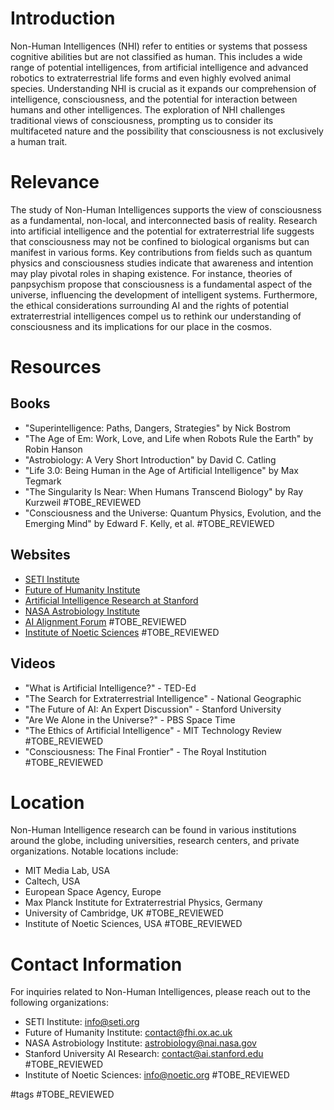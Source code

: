 # Introduction
Non-Human Intelligences (NHI) refer to entities or systems that possess cognitive abilities but are not classified as human. This includes a wide range of potential intelligences, from artificial intelligence and advanced robotics to extraterrestrial life forms and even highly evolved animal species. Understanding NHI is crucial as it expands our comprehension of intelligence, consciousness, and the potential for interaction between humans and other intelligences. The exploration of NHI challenges traditional views of consciousness, prompting us to consider its multifaceted nature and the possibility that consciousness is not exclusively a human trait.

# Relevance
The study of Non-Human Intelligences supports the view of consciousness as a fundamental, non-local, and interconnected basis of reality. Research into artificial intelligence and the potential for extraterrestrial life suggests that consciousness may not be confined to biological organisms but can manifest in various forms. Key contributions from fields such as quantum physics and consciousness studies indicate that awareness and intention may play pivotal roles in shaping existence. For instance, theories of panpsychism propose that consciousness is a fundamental aspect of the universe, influencing the development of intelligent systems. Furthermore, the ethical considerations surrounding AI and the rights of potential extraterrestrial intelligences compel us to rethink our understanding of consciousness and its implications for our place in the cosmos.

# Resources

## Books
- "Superintelligence: Paths, Dangers, Strategies" by Nick Bostrom
- "The Age of Em: Work, Love, and Life when Robots Rule the Earth" by Robin Hanson
- "Astrobiology: A Very Short Introduction" by David C. Catling
- "Life 3.0: Being Human in the Age of Artificial Intelligence" by Max Tegmark
- "The Singularity Is Near: When Humans Transcend Biology" by Ray Kurzweil #TOBE_REVIEWED
- "Consciousness and the Universe: Quantum Physics, Evolution, and the Emerging Mind" by Edward F. Kelly, et al. #TOBE_REVIEWED

## Websites
- [SETI Institute](https://www.seti.org)
- [Future of Humanity Institute](https://www.fhi.ox.ac.uk)
- [Artificial Intelligence Research at Stanford](https://ai.stanford.edu)
- [NASA Astrobiology Institute](https://www.nai.nasa.gov)
- [AI Alignment Forum](https://www.alignmentforum.org) #TOBE_REVIEWED
- [Institute of Noetic Sciences](https://noetic.org) #TOBE_REVIEWED

## Videos
- "What is Artificial Intelligence?" - TED-Ed
- "The Search for Extraterrestrial Intelligence" - National Geographic
- "The Future of AI: An Expert Discussion" - Stanford University
- "Are We Alone in the Universe?" - PBS Space Time
- "The Ethics of Artificial Intelligence" - MIT Technology Review #TOBE_REVIEWED
- "Consciousness: The Final Frontier" - The Royal Institution #TOBE_REVIEWED

# Location
Non-Human Intelligence research can be found in various institutions around the globe, including universities, research centers, and private organizations. Notable locations include:
- MIT Media Lab, USA
- Caltech, USA
- European Space Agency, Europe
- Max Planck Institute for Extraterrestrial Physics, Germany
- University of Cambridge, UK #TOBE_REVIEWED
- Institute of Noetic Sciences, USA #TOBE_REVIEWED

# Contact Information
For inquiries related to Non-Human Intelligences, please reach out to the following organizations:

- SETI Institute: info@seti.org
- Future of Humanity Institute: contact@fhi.ox.ac.uk
- NASA Astrobiology Institute: astrobiology@nai.nasa.gov
- Stanford University AI Research: contact@ai.stanford.edu #TOBE_REVIEWED
- Institute of Noetic Sciences: info@noetic.org #TOBE_REVIEWED

#tags 
#TOBE_REVIEWED
